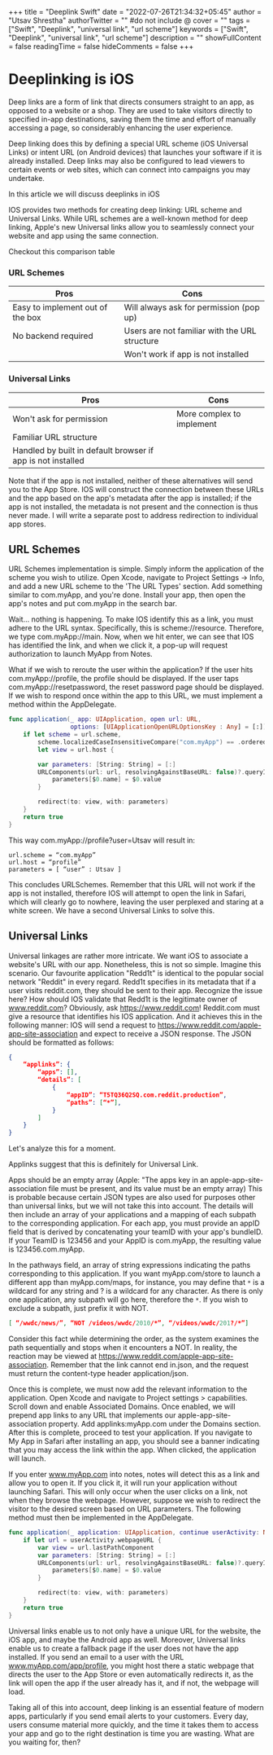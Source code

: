 +++
title = "Deeplink Swift"
date = "2022-07-26T21:34:32+05:45"
author = "Utsav Shrestha"
authorTwitter = "" #do not include @
cover = ""
tags = ["Swift", "Deeplink", "universal link", "url scheme"]
keywords = ["Swift", "Deeplink", "universal link", "url scheme"]
description = ""
showFullContent = false
readingTime = false
hideComments = false
+++

# Deeplinking is iOS

Deep links are a form of link that directs consumers straight to an app, as opposed to a website or a shop. They are used to take visitors directly to specified in-app destinations, saving them the time and effort of manually accessing a page, so considerably enhancing the user experience.

Deep linking does this by defining a special URL scheme (iOS Universal Links) or intent URL (on Android devices) that launches your software if it is already installed. Deep links may also be configured to lead viewers to certain events or web sites, which can connect into campaigns you may undertake.

In this article we will discuss deeplinks in iOS

IOS provides two methods for creating deep linking: URL scheme and Universal Links. While URL schemes are a well-known method for deep linking, Apple's new Universal links allow you to seamlessly connect your website and app using the same connection.

Checkout this comparison table

### URL Schemes

| Pros                             | Cons                                          |
| -------------------------------- | --------------------------------------------- |
| Easy to implement out of the box | Will always ask for permission (pop up)       |
| No backend required              | Users are not familiar with the URL structure |
|                                  | Won't work if app is not installed            |

### Universal Links

| Pros                                                        | Cons                      |
| ----------------------------------------------------------- | ------------------------- |
| Won't ask for permission                                    | More complex to implement |
| Familiar URL structure                                      |                           |
| Handled by built in default browser if app is not installed |                           |

Note that if the app is not installed, neither of these alternatives will send you to the App Store. IOS will construct the connection between these URLs and the app based on the app's metadata after the app is installed; if the app is not installed, the metadata is not present and the connection is thus never made. I will write a separate post to address redirection to individual app stores.

## URL Schemes

URL Schemes implementation is simple. Simply inform the application of the scheme you wish to utilize. Open Xcode, navigate to Project Settings -> Info, and add a new URL scheme to the 'The URL Types' section. Add something similar to com.myApp, and you're done. Install your app, then open the app's notes and put com.myApp in the search bar.

Wait... nothing is happening. To make IOS identify this as a link, you must adhere to the URL syntax. Specifically, this is scheme://resource. Therefore, we type com.myApp://main. Now, when we hit enter, we can see that IOS has identified the link, and when we click it, a pop-up will request authorization to launch MyApp from Notes.

What if we wish to reroute the user within the application? If the user hits com.myApp://profile, the profile should be displayed. If the user taps com.myApp://resetpassword, the reset password page should be displayed. If we wish to respond once within the app to this URL, we must implement a method within the AppDelegate.

```swift
func application(_ app: UIApplication, open url: URL,
                 options: [UIApplicationOpenURLOptionsKey : Any] = [:]) -> Bool {
    if let scheme = url.scheme,
        scheme.localizedCaseInsensitiveCompare("com.myApp") == .orderedSame,
        let view = url.host {

        var parameters: [String: String] = [:]
        URLComponents(url: url, resolvingAgainstBaseURL: false)?.queryItems?.forEach {
            parameters[$0.name] = $0.value
        }

        redirect(to: view, with: parameters)
    }
    return true
}
```

This way com.myApp://profile?user=Utsav will result in:

```
url.scheme = “com.myApp”
url.host = “profile”
parameters = [ “user” : Utsav ]
```

This concludes URLSchemes. Remember that this URL will not work if the app is not installed, therefore IOS will attempt to open the link in Safari, which will clearly go to nowhere, leaving the user perplexed and staring at a white screen. We have a second Universal Links to solve this.

## Universal Links

Universal linkages are rather more intricate. We want iOS to associate a website's URL with our app. Nonetheless, this is not so simple. Imagine this scenario. Our favourite application "Redd1t" is identical to the popular social network "Reddit" in every regard. Redd1t specifies in its metadata that if a user visits reddit.com, they should be sent to their app. Recognize the issue here? How should IOS validate that Redd1t is the legitimate owner of www.reddit.com? Obviously, ask https://www.reddit.com! Reddit.com must give a resource that identifies his IOS application. And it achieves this in the following manner: IOS will send a request to https://www.reddit.com/apple-app-site-association and expect to receive a JSON response. The JSON should be formatted as follows:

```json
{
    “applinks”: {
        “apps”: [],
        “details”: [
            {
                “appID”: “T5TQ36Q2SQ.com.reddit.production”,
                “paths”: [“*”],
            }
        ]
    }
}
```

Let's analyze this for a moment.

Applinks suggest that this is definitely for Universal Link.

Apps should be an empty array (Apple: "The apps key in an apple-app-site-association file must be present, and its value must be an empty array) This is probable because certain JSON types are also used for purposes other than universal links, but we will not take this into account.
The details will then include an array of your applications and a mapping of each subpath to the corresponding application.
For each app, you must provide an appID field that is derived by concatenating your teamID with your app's bundleID. If your TeamID is 123456 and your AppID is com.myApp, the resulting value is 123456.com.myApp.

In the pathways field, an array of string expressions indicating the paths corresponding to this application. If you want myApp.com/store to launch a different app than myApp.com/maps, for instance, you may define that `*` is a wildcard for any string and ? is a wildcard for any character. As there is only one application, any subpath will go here, therefore the `*`. If you wish to exclude a subpath, just prefix it with NOT.

```json
[ “/wwdc/news/”, “NOT /videos/wwdc/2010/*”, “/videos/wwdc/201?/*”]
```

Consider this fact while determining the order, as the system examines the path sequentially and stops when it encounters a NOT.
In reality, the reaction may be viewed at https://www.reddit.com/apple-app-site-association. Remember that the link cannot end in.json, and the request must return the content-type header application/json.

Once this is complete, we must now add the relevant information to the application. Open Xcode and navigate to Project settings > capabilities. Scroll down and enable Associated Domains. Once enabled, we will prepend app links to any URL that implements our apple-app-site-association property. Add applinks:myApp.com under the Domains section. After this is complete, proceed to test your application.
If you navigate to My App in Safari after installing an app, you should see a banner indicating that you may access the link within the app. When clicked, the application will launch.

If you enter www.myApp.com into notes, notes will detect this as a link and allow you to open it. If you click it, it will run your application without launching Safari. This will only occur when the user clicks on a link, not when they browse the webpage.
However, suppose we wish to redirect the visitor to the desired screen based on URL parameters. The following method must then be implemented in the AppDelegate.

```swift
func application(_ application: UIApplication, continue userActivity: NSUserActivity, restorationHandler: @escaping ([UIUserActivityRestoring]?) -> Void) -> Bool{
    if let url = userActivity.webpageURL {
        var view = url.lastPathComponent
        var parameters: [String: String] = [:]
        URLComponents(url: url, resolvingAgainstBaseURL: false)?.queryItems?.forEach {
            parameters[$0.name] = $0.value
        }

        redirect(to: view, with: parameters)
    }
    return true
}
```

Universal links enable us to not only have a unique URL for the website, the iOS app, and maybe the Android app as well. Moreover, Universal links enable us to create a fallback page if the user does not have the app installed. If you send an email to a user with the URL www.myApp.com/app/profile, you might host there a static webpage that directs the user to the App Store or even automatically redirects it, as the link will open the app if the user already has it, and if not, the webpage will load.

Taking all of this into account, deep linking is an essential feature of modern apps, particularly if you send email alerts to your customers. Every day, users consume material more quickly, and the time it takes them to access your app and go to the right destination is time you are wasting. What are you waiting for, then?
